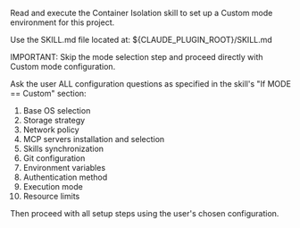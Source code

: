 Read and execute the Container Isolation skill to set up a Custom mode environment for this project.

Use the SKILL.md file located at: ${CLAUDE_PLUGIN_ROOT}/SKILL.md

IMPORTANT: Skip the mode selection step and proceed directly with Custom mode configuration.

Ask the user ALL configuration questions as specified in the skill's "If MODE == Custom" section:
1. Base OS selection
2. Storage strategy
3. Network policy
4. MCP servers installation and selection
5. Skills synchronization
6. Git configuration
7. Environment variables
8. Authentication method
9. Execution mode
10. Resource limits

Then proceed with all setup steps using the user's chosen configuration.

